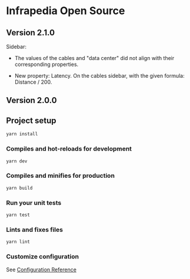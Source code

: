# Infrapedia Open Source

## Version 2.1.0

Sidebar:

- The values of the cables and "data center" did not align with their corresponding properties.

- New property: Latency. On the cables sidebar, with the given formula: Distance / 200.

## Version 2.0.0

## Project setup

```
yarn install
```

### Compiles and hot-reloads for development

```
yarn dev
```

### Compiles and minifies for production

```
yarn build
```

### Run your unit tests

```
yarn test
```

### Lints and fixes files

```
yarn lint
```

### Customize configuration

See [Configuration Reference](https://cli.vuejs.org/config/)
